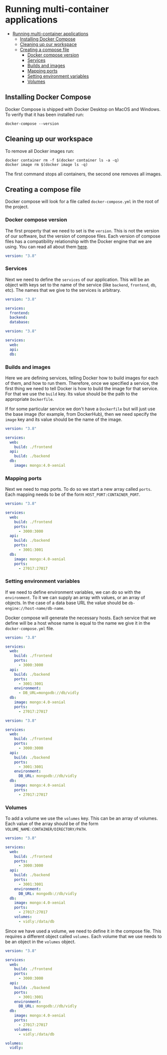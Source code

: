 # Running multi-container applications

- [Running multi-container applications](#running-multi-container-applications)
  - [Installing Docker Compose](#installing-docker-compose)
  - [Cleaning up our workspace](#cleaning-up-our-workspace)
  - [Creating a compose file](#creating-a-compose-file)
    - [Docker compose version](#docker-compose-version)
    - [Services](#services)
    - [Builds and images](#builds-and-images)
    - [Mapping ports](#mapping-ports)
    - [Setting environment variables](#setting-environment-variables)
    - [Volumes](#volumes)

## Installing Docker Compose

Docker Compose is shipped with Docker Desktop on MacOS and Windows. To verify that it has been installed run:

``` shell
docker-compose --version
```

## Cleaning up our workspace

To remove all Docker images run:

``` shell
docker container rm -f $(docker container ls -a -q)
docker image rm $(docker image ls -q)
```

The first command stops all containers, the second one removes all images.

## Creating a compose file

Docker compose will look for a file called `docker-compose.yml` in the root of the project.

### Docker compose version

The first property that we need to set is the `version`. This is not the version of our software, but the version of compose files. Each version of compose files has a compatibility relationship with the Docker engine that we are using. You can read all about them [here](https://docs.docker.com/compose/compose-file/compose-versioning/).

``` yaml
version: "3.8"
```

### Services

Next we need to define the `services` of our application. This will be an object with keys set to the name of the service (like `backend`, `frontend`, `db`, etc). The names that we give to the services is arbitrary.

``` yaml
version: "3.8"

services:
  frontend:
  backend:
  database:
```

``` yaml
version: "3.8"

services:
  web:
  api:
  db:
```

### Builds and images

Here we are defining services, telling Docker how to build images for each of them, and how to run them. Therefore, once we specified a service, the first thing we need to tell Docker is how to build the image for that service. For that we use the `build` key. Its value should be the path to the appropriate `Dockerfile`.

If for some particular service we don't have a `Dockerfile` but will just use the base image (for example, from DockerHub), then we need specify the `image` key and its value should be the name of the image.

``` yaml
version: "3.8"

services:
  web:
    build: ./frontend
  api:
    build: ./backend
  db:
    image: mongo:4.0-xenial
```

### Mapping ports

Next we need to map ports. To do so we start a new array called `ports`. Each mapping needs to be of the form `HOST_PORT:CONTAINER_PORT`.

``` yaml
version: "3.8"

services:
  web:
    build: ./frontend
    ports:
      - 3000:3000
  api:
    build: ./backend
    ports:
      - 3001:3001
  db:
    image: mongo:4.0-xenial
    ports:
      - 27017:27017
```

### Setting environment variables

If we need to define environment variables, we can do so with the `environment`. To it we can supply an array with values, or an array of objects. In the case of a data base URL the value should be `db-engine://host-name/db-name`.

Docker compose will generate the necessary hosts. Each service that we define will be a host whose name is equal to the name we give it in the `docker-compose.yml` file.

``` yaml
version: "3.8"

services:
  web:
    build: ./frontend
    ports:
      - 3000:3000
  api:
    build: ./backend
    ports:
      - 3001:3001
    environment:
      - DB_URL=mongodb://db/vidly
  db:
    image: mongo:4.0-xenial
    ports:
      - 27017:27017
```

``` yaml
version: "3.8"

services:
  web:
    build: ./frontend
    ports:
      - 3000:3000
  api:
    build: ./backend
    ports:
      - 3001:3001
    environment:
      DB_URL: mongodb://db/vidly
  db:
    image: mongo:4.0-xenial
    ports:
      - 27017:27017
```

### Volumes

To add a volume we use the `volumes` key. This can be an array of volumes. Each value of the array should be of the form `VOLUME_NAME:CONTAINER/DIRECTORY/PATH`.

``` yaml
version: "3.8"

services:
  web:
    build: ./frontend
    ports:
      - 3000:3000
  api:
    build: ./backend
    ports:
      - 3001:3001
    environment:
      DB_URL: mongodb://db/vidly
  db:
    image: mongo:4.0-xenial
    ports:
      - 27017:27017
    volumes:
      - vidly:/data/db
```

Since we have used a volume, we need to define it in the compose file. This requires a different object called `volumes`. Each volume that we use needs to be an object in the `volumes` object.

``` yaml
version: "3.8"

services:
  web:
    build: ./frontend
    ports:
      - 3000:3000
  api:
    build: ./backend
    ports:
      - 3001:3001
    environment:
      DB_URL: mongodb://db/vidly
  db:
    image: mongo:4.0-xenial
    ports:
      - 27017:27017
    volumes:
      - vidly:/data/db

volumes:
  vidly:
```
